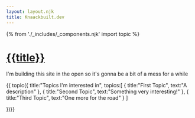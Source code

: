 ```yaml
---
layout: layout.njk
title: Knaackbuilt.dev
---
```

 {% from './_includes/_components.njk' import topic  %}
<h1 class="text-3xl font-bold"><a href="/"> {{title}}</a></h1>
<p class="my-4"> I'm building this site in the open so it's gonna be a bit of a mess for a while </p>
{{ topic({
    title:"Topics I'm interested in",
    topics:[
        {
            title:"First Topic",
            text:"A description"
        },
        {
            title:"Second Topic",
            text:"Something very interesting!"
        },
        {
            title:"Third Topic",
            text:"One more for the road"
        }
    ]

})}}
